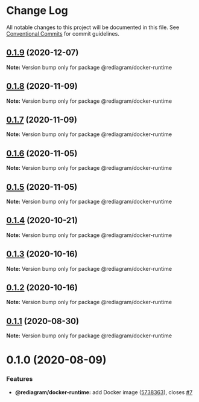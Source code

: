 # Change Log

All notable changes to this project will be documented in this file.
See [Conventional Commits](https://conventionalcommits.org) for commit guidelines.

## [0.1.9](https://github.com/kamiazya/rediagram/compare/@rediagram/docker-runtime@0.1.8...@rediagram/docker-runtime@0.1.9) (2020-12-07)

**Note:** Version bump only for package @rediagram/docker-runtime





## [0.1.8](https://github.com/kamiazya/rediagram/compare/@rediagram/docker-runtime@0.1.7...@rediagram/docker-runtime@0.1.8) (2020-11-09)

**Note:** Version bump only for package @rediagram/docker-runtime





## [0.1.7](https://github.com/kamiazya/rediagram/compare/@rediagram/docker-runtime@0.1.6...@rediagram/docker-runtime@0.1.7) (2020-11-09)

**Note:** Version bump only for package @rediagram/docker-runtime





## [0.1.6](https://github.com/kamiazya/rediagram/compare/@rediagram/docker-runtime@0.1.5...@rediagram/docker-runtime@0.1.6) (2020-11-05)

**Note:** Version bump only for package @rediagram/docker-runtime





## [0.1.5](https://github.com/kamiazya/rediagram/compare/@rediagram/docker-runtime@0.1.4...@rediagram/docker-runtime@0.1.5) (2020-11-05)

**Note:** Version bump only for package @rediagram/docker-runtime





## [0.1.4](https://github.com/kamiazya/rediagram/compare/@rediagram/docker-runtime@0.1.3...@rediagram/docker-runtime@0.1.4) (2020-10-21)

**Note:** Version bump only for package @rediagram/docker-runtime





## [0.1.3](https://github.com/kamiazya/rediagram/compare/@rediagram/docker-runtime@0.1.2...@rediagram/docker-runtime@0.1.3) (2020-10-16)

**Note:** Version bump only for package @rediagram/docker-runtime





## [0.1.2](https://github.com/kamiazya/rediagram/compare/@rediagram/docker-runtime@0.1.1...@rediagram/docker-runtime@0.1.2) (2020-10-16)

**Note:** Version bump only for package @rediagram/docker-runtime





## [0.1.1](https://github.com/kamiazya/rediagram/compare/@rediagram/docker-runtime@0.1.0...@rediagram/docker-runtime@0.1.1) (2020-08-30)

**Note:** Version bump only for package @rediagram/docker-runtime





# 0.1.0 (2020-08-09)


### Features

* **@rediagram/docker-runtime:** add Docker image ([5738363](https://github.com/kamiazya/rediagram/commit/5738363bf0b44c3da52e1d9ebb26746f949d41f7)), closes [#7](https://github.com/kamiazya/rediagram/issues/7)
